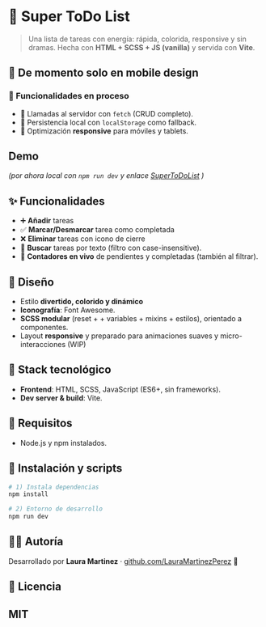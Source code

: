 # 🌟 Super ToDo List

> Una lista de tareas con energía: rápida, colorida, responsive y sin dramas. Hecha con **HTML + SCSS + JS (vanilla)** y servida con **Vite**.

## 📝 De momento solo en mobile design

### 🚧 Funcionalidades en proceso
- 🔌 Llamadas al servidor con `fetch` (CRUD completo).
- 💾 Persistencia local con `localStorage` como fallback.
- 📱 Optimización **responsive** para móviles y tablets.

## Demo

_(por ahora local con `npm run dev` y enlace [SuperToDoList](https://lauramartinezperez.github.io/To-Do-List/) )_

## ✨ Funcionalidades

- ➕ **Añadir** tareas 
- ✅ **Marcar/Desmarcar** tarea como completada 
- ❌ **Eliminar** tareas con icono de cierre
- 🔎 **Buscar** tareas por texto (filtro con case-insensitive).
- 🔢 **Contadores en vivo** de pendientes y completadas (también al filtrar).

## 🎨 Diseño

- Estilo **divertido, colorido y dinámico**
- **Iconografía**: Font Awesome.
- **SCSS modular** (reset + + variables + mixins + estilos), orientado a componentes.
- Layout **responsive** y preparado para animaciones suaves y micro-interacciones (WIP)

## 🧰 Stack tecnológico

- **Frontend**: HTML, SCSS, JavaScript (ES6+, sin frameworks).
- **Dev server & build**: Vite.


## 🚀 Requisitos

- Node.js y npm instalados.

## 🧪 Instalación y scripts

```bash
# 1) Instala dependencias
npm install

# 2) Entorno de desarrollo
npm run dev

```

## 👩‍💻 Autoría

Desarrollado por **Laura Martinez** · [github.com/LauraMartinezPerez](https://github.com/LauraMartinezPerez) 💫

## 📄 Licencia

MIT
---
